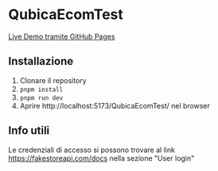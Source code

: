 # QubicaEcomTest

[Live Demo tramite GitHub Pages](https://simokubler.github.io/QubicaEcomTest/)

## Installazione

1. Clonare il repository
2. `pnpm install`
3. `pnpm run dev`
4. Aprire http://localhost:5173/QubicaEcomTest/ nel browser

## Info utili

Le credenziali di accesso si possono trovare al link https://fakestoreapi.com/docs nella sezione "User login"

